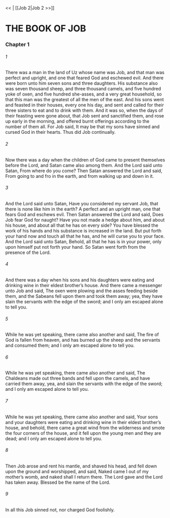 <<   |  [[Job 2|Job 2 >>]]

# THE BOOK OF JOB
### Chapter 1
###### 1
There was a man in the land of Uz whose name was Job, and that man was perfect and upright, and one that feared God and eschewed evil. And there were born unto him seven sons and three daughters. His substance also was seven thousand sheep, and three thousand camels, and five hundred yoke of oxen, and five hundred she-asses, and a very great household, so that this man was the greatest of all the men of the east. And his sons went and feasted in their houses, every one his day, and sent and called for their three sisters to eat and to drink with them. And it was so, when the days of their feasting were gone about, that Job sent and sanctified them, and rose up early in the morning, and offered burnt offerings according to the number of them all. For Job said, It may be that my sons have sinned and cursed God in their hearts. Thus did Job continually.

###### 2
Now there was a day when the children of God came to present themselves before the Lord, and Satan came also among them. And the Lord said unto Satan, From where do you come? Then Satan answered the Lord and said, From going to and fro in the earth, and from walking up and down in it.

###### 3
And the Lord said unto Satan, Have you considered my servant Job, that there is none like him in the earth? A perfect and an upright man, one that fears God and eschews evil. Then Satan answered the Lord and said, Does Job fear God for naught? Have you not made a hedge about him, and about his house, and about all that he has on every side? You have blessed the work of his hands and his substance is increased in the land. But put forth your hand now and touch all that he has, and he will curse you to your face. And the Lord said unto Satan, Behold, all that he has is in your power, only upon himself put not forth your hand. So Satan went forth from the presence of the Lord.

###### 4
And there was a day when his sons and his daughters were eating and drinking wine in their eldest brother’s house. And there came a messenger unto Job and said, The oxen were plowing and the asses feeding beside them, and the Sabeans fell upon them and took them away; yea, they have slain the servants with the edge of the sword; and I only am escaped alone to tell you.

###### 5
While he was yet speaking, there came also another and said, The fire of God is fallen from heaven, and has burned up the sheep and the servants and consumed them; and I only am escaped alone to tell you.

###### 6
While he was yet speaking, there came also another and said, The Chaldeans made out three bands and fell upon the camels, and have carried them away, yea, and slain the servants with the edge of the sword; and I only am escaped alone to tell you.

###### 7
While he was yet speaking, there came also another and said, Your sons and your daughters were eating and drinking wine in their eldest brother’s house, and behold, there came a great wind from the wilderness and smote the four corners of the house, and it fell upon the young men and they are dead; and I only am escaped alone to tell you.

###### 8
Then Job arose and rent his mantle, and shaved his head, and fell down upon the ground and worshipped, and said, Naked came I out of my mother’s womb, and naked shall I return there. The Lord gave and the Lord has taken away. Blessed be the name of the Lord.

###### 9
In all this Job sinned not, nor charged God foolishly.